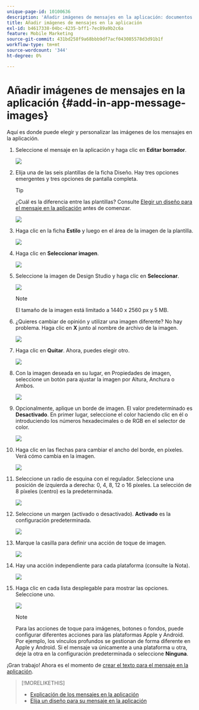 ```yaml
---
unique-page-id: 10100636
description: 'Añadir imágenes de mensajes en la aplicación: documentos de Marketo, documentación del producto'
title: Añadir imágenes de mensajes en la aplicación
exl-id: b4617338-04bc-4235-bff1-7ec89a9b2c6a
feature: Mobile Marketing
source-git-commit: 431bd258f9a68bbb9df7acf043085578d3d91b1f
workflow-type: tm+mt
source-wordcount: '344'
ht-degree: 0%

---
```


# Añadir imágenes de mensajes en la aplicación {#add-in-app-message-images}

Aquí es donde puede elegir y personalizar las imágenes de los mensajes en la aplicación.

1. Seleccione el mensaje en la aplicación y haga clic en **Editar borrador**.

   ![](assets/image2016-5-4-10-3a20-3a14.png)

1. Elija una de las seis plantillas de la ficha Diseño. Hay tres opciones emergentes y tres opciones de pantalla completa.

   >[!TIP]
   >
   >¿Cuál es la diferencia entre las plantillas? Consulte [Elegir un diseño para el mensaje en la aplicación](/help/marketo/product-docs/mobile-marketing/in-app-messages/creating-in-app-messages/choose-a-layout-for-your-in-app-message.md) antes de comenzar.

   ![](assets/image2016-5-4-10-3a21-3a33.png)

1. Haga clic en la ficha **Estilo** y luego en el área de la imagen de la plantilla.

   ![](assets/image2016-5-3-16-3a53-3a23.png)

1. Haga clic en **Seleccionar imagen**.

   ![](assets/image2016-5-6-8-3a53-3a55.png)

1. Seleccione la imagen de Design Studio y haga clic en **Seleccionar**.

   ![](assets/image2016-5-6-8-3a58-3a40.png)

   >[!NOTE]
   >
   >El tamaño de la imagen está limitado a 1440 x 2560 px y 5 MB.

1. ¿Quieres cambiar de opinión y utilizar una imagen diferente? No hay problema. Haga clic en **X** junto al nombre de archivo de la imagen.

   ![](assets/image2016-5-6-9-3a0-3a16.png)

1. Haga clic en **Quitar**. Ahora, puedes elegir otro.

   ![](assets/image2016-5-6-9-3a1-3a3.png)

1. Con la imagen deseada en su lugar, en Propiedades de imagen, seleccione un botón para ajustar la imagen por Altura, Anchura o Ambos.

   ![](assets/image2016-5-6-9-3a4-3a47.png)

1. Opcionalmente, aplique un borde de imagen. El valor predeterminado es **Desactivado**. En primer lugar, seleccione el color haciendo clic en él o introduciendo los números hexadecimales o de RGB en el selector de color.

   ![](assets/image2016-5-6-9-3a9-3a0.png)

1. Haga clic en las flechas para cambiar el ancho del borde, en píxeles. Verá cómo cambia en la imagen.

   ![](assets/image2016-5-6-9-3a35-3a43.png)

1. Seleccione un radio de esquina con el regulador. Seleccione una posición de izquierda a derecha: 0, 4, 8, 12 o 16 píxeles. La selección de 8 píxeles (centro) es la predeterminada.

   ![](assets/image2016-5-6-9-3a39-3a28.png)

1. Seleccione un margen (activado o desactivado). **Activado** es la configuración predeterminada.

   ![](assets/image2016-5-6-9-3a42-3a15.png)

1. Marque la casilla para definir una acción de toque de imagen.

   ![](assets/image2016-5-6-9-3a48-3a58.png)

1. Hay una acción independiente para cada plataforma (consulte la Nota).

   ![](assets/image2016-5-6-9-3a50-3a15.png)

1. Haga clic en cada lista desplegable para mostrar las opciones. Seleccione uno.

   ![](assets/image2016-5-6-9-3a52-3a41.png)

   >[!NOTE]
   >
   >Para las acciones de toque para imágenes, botones o fondos, puede configurar diferentes acciones para las plataformas Apple y Android. Por ejemplo, los vínculos profundos se gestionan de forma diferente en Apple y Android. Si el mensaje va únicamente a una plataforma u otra, deje la otra en la configuración predeterminada o seleccione **Ninguna**.

¡Gran trabajo! Ahora es el momento de [crear el texto para el mensaje en la aplicación](/help/marketo/product-docs/mobile-marketing/in-app-messages/creating-in-app-messages/create-in-app-message-text.md).

>[!MORELIKETHIS]
>
>* [Explicación de los mensajes en la aplicación](/help/marketo/product-docs/mobile-marketing/in-app-messages/understanding-in-app-messages.md)
>* [Elija un diseño para su mensaje en la aplicación](/help/marketo/product-docs/mobile-marketing/in-app-messages/creating-in-app-messages/choose-a-layout-for-your-in-app-message.md)

